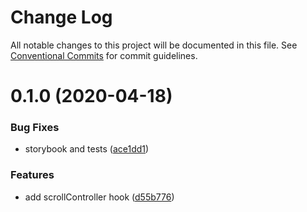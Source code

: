 # Change Log

All notable changes to this project will be documented in this file.
See [Conventional Commits](https://conventionalcommits.org) for commit guidelines.

# 0.1.0 (2020-04-18)


### Bug Fixes

* storybook and tests ([ace1dd1](https://github.com/Sam-Ogden/react-teepeeforms/commit/ace1dd1d13da5cb3e8ea979cc429efd3aa1e39af))


### Features

* add scrollController hook ([d55b776](https://github.com/Sam-Ogden/react-teepeeforms/commit/d55b7766d65834edb0f0378d5a8da4c5978e6331))

